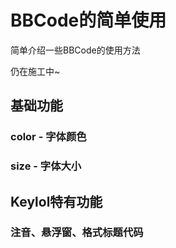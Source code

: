 # BBCode的简单使用

简单介绍一些BBCode的使用方法

仍在施工中~

## 基础功能

### color - 字体颜色

### size - 字体大小

## Keylol特有功能

### 注音、悬浮窗、格式标题代码
